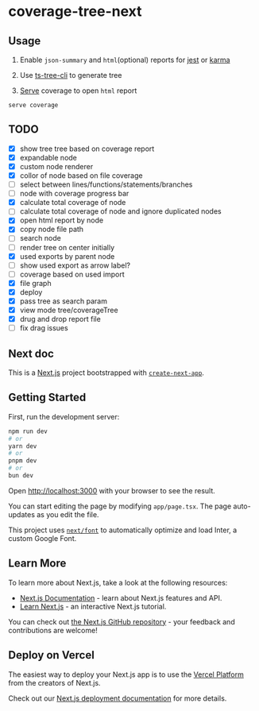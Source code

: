 # coverage-tree-next

## Usage

1. Enable `json-summary` and `html`(optional) reports for [jest](https://jestjs.io/docs/configuration#coveragereporters-arraystring--string-options) or [karma](https://github.com/karma-runner/karma-coverage/blob/master/docs/configuration.md#type)

2. Use [ts-tree-cli](https://github.com/andriyor/ts-tree-cli) to generate tree

3. [Serve](https://github.com/vercel/serve) coverage to open `html` report

```shell
serve coverage
```

## TODO

- [x] show tree tree based on coverage report
- [x] expandable node
- [x] custom node renderer
- [x] collor of node based on file coverage
- [ ] select between lines/functions/statements/branches
- [ ] node with coverage progress bar
- [x] calculate total coverage of node
- [ ] calculate total coverage of node and ignore duplicated nodes
- [x] open html report by node
- [x] copy node file path
- [ ] search node
- [ ] render tree on center initially
- [x] used exports by parent node
- [ ] show used export as arrow label?
- [ ] coverage based on used import
- [x] file graph
- [x] deploy
- [x] pass tree as search param
- [x] view mode tree/coverageTree
- [x] drug and drop report file
- [ ] fix drag issues

## Next doc

This is a [Next.js](https://nextjs.org/) project bootstrapped with [`create-next-app`](https://github.com/vercel/next.js/tree/canary/packages/create-next-app).

## Getting Started

First, run the development server:

```bash
npm run dev
# or
yarn dev
# or
pnpm dev
# or
bun dev
```

Open [http://localhost:3000](http://localhost:3000) with your browser to see the result.

You can start editing the page by modifying `app/page.tsx`. The page auto-updates as you edit the file.

This project uses [`next/font`](https://nextjs.org/docs/basic-features/font-optimization) to automatically optimize and load Inter, a custom Google Font.

## Learn More

To learn more about Next.js, take a look at the following resources:

- [Next.js Documentation](https://nextjs.org/docs) - learn about Next.js features and API.
- [Learn Next.js](https://nextjs.org/learn) - an interactive Next.js tutorial.

You can check out [the Next.js GitHub repository](https://github.com/vercel/next.js/) - your feedback and contributions are welcome!

## Deploy on Vercel

The easiest way to deploy your Next.js app is to use the [Vercel Platform](https://vercel.com/new?utm_medium=default-template&filter=next.js&utm_source=create-next-app&utm_campaign=create-next-app-readme) from the creators of Next.js.

Check out our [Next.js deployment documentation](https://nextjs.org/docs/deployment) for more details.
